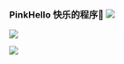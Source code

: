 <!--
**PinkHello/PinkHello** is a ✨ _special_ ✨ repository because its `README.md` (this file) appears on your GitHub profile.

Here are some ideas to get you started:

- 🔭 I’m currently working on ...
- 🌱 I’m currently learning ...
- 👯 I’m looking to collaborate on ...
- 🤔 I’m looking for help with ...
- 💬 Ask me about ...
- 📫 How to reach me: ...
- 😄 Pronouns: ...
- ⚡ Fun fact: ...
-->

### PinkHello 快乐的程序🐶   ![](https://views.whatilearened.today/views/github/pinkhello/pinkhello.svg)

![](https://github-readme-stats.vercel.app/api?username=pinkhello&show_icons=true&theme=vue&hide_border=true&line_height=20)

![](https://github-readme-stats.vercel.app/api/top-langs/?username=pinkhello&layout=compact)




